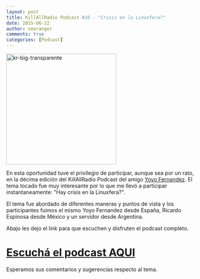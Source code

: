 ```yaml
---
layout: post
title: KillAllRadio Podcast #10 - "Crisis en la Linuxfera?"
date: 2015-06-22
author: neoranger
comments: true
categories: [Podcast]
---
```

<img class="  wp-image-2599 aligncenter" src="https://blogneositelinux.files.wordpress.com/2016/10/kr-big-transparente.png" alt="kr-big-transparente" width="292" height="294" />

En esta oportunidad tuve el privilegio de participar, aunque sea por un rato, en la décima edición del KillAllRadio Podcast del amigo <a href="http://deblinux.wordpress.com">Yoyo Fernandez</a>.
El tema tocado fue muy interesante por lo que me llevó a participar instantaneamente: "Hay crisis en la Linuxfera?".

El tema fue abordado de diferentes maneras y puntos de vista y los participantes fuimos el mismo Yoyo Fernandez desde España, Ricardo Espinosa desde México y un servidor desde Argentina.

Abajo les dejo el link para que escuchen y disfruten el podcast completo.

<h1><a href="http://killallradio.wordpress.com/2015/06/21/kr10-crisis-de-contenido-en-la-linuxfera/">Escuchá el podcast AQUI</a></h1>

Esperamos sus comentarios y sugerencias respecto al tema.
